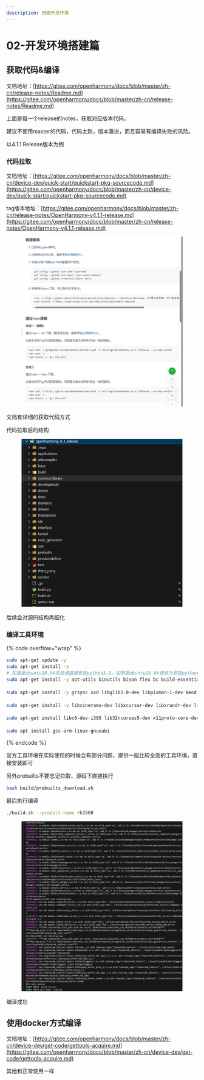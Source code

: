 ```yaml
---
description: 搭建开发环境
---
```


# 02-开发环境搭建篇

## 获取代码&编译

文档地址：[https://gitee.com/openharmony/docs/blob/master/zh-cn/release-notes/Readme.md](https://gitee.com/openharmony/docs/blob/master/zh-cn/release-notes/Readme.md)

上面是每一个release的notes，获取对应版本代码。

建议不使用master的代码，代码太新，版本激进，而且容易有编译失败的风险。

以4.1.1 Release版本为例

### 代码拉取

文档地址：[https://gitee.com/openharmony/docs/blob/master/zh-cn/device-dev/quick-start/quickstart-pkg-sourcecode.md](https://gitee.com/openharmony/docs/blob/master/zh-cn/device-dev/quick-start/quickstart-pkg-sourcecode.md)



tag版本地址：[https://gitee.com/openharmony/docs/blob/master/zh-cn/release-notes/OpenHarmony-v4.1.1-release.md](https://gitee.com/openharmony/docs/blob/master/zh-cn/release-notes/OpenHarmony-v4.1.1-release.md)

<figure><img src=".gitbook/assets/image (1) (1) (1) (1) (1) (1).png" alt=""><figcaption></figcaption></figure>

文档有详细的获取代码方式

代码拉取后的结构

<figure><img src=".gitbook/assets/image (1) (1) (1) (1) (1) (1) (1).png" alt=""><figcaption></figcaption></figure>

后续会对源码结构再细化

### 编译工具环境

{% code overflow="wrap" %}
```sh
sudo apt-get update -y 
sudo apt-get install -y 
# 如果是ubuntu20.04系统请直接安装python3.9，如果是ubuntu18.04请改为安装python3.8
sudo apt-get install -y apt-utils binutils bison flex bc build-essential make mtd-utils gcc-arm-linux-gnueabi u-boot-tools python3.9 python3-pip git zip unzip curl wget gcc g++ ruby dosfstools mtools default-jre default-jdk scons python3-distutils perl openssl libssl-dev cpio git-lfs m4 ccache zlib1g-dev tar rsync liblz4-tool genext2fs binutils-dev device-tree-compiler e2fsprogs git-core gnupg gnutls-bin gperf lib32ncurses5-dev libffi-dev zlib* libelf-dev libx11-dev libgl1-mesa-dev lib32z1-dev xsltproc x11proto-core-dev libc6-dev-i386 libxml2-dev lib32z-dev libdwarf-dev
 
sudo apt-get install -y grsync xxd libglib2.0-dev libpixman-1-dev kmod jfsutils reiserfsprogs xfsprogs squashfs-tools  pcmciautils quota ppp libtinfo-dev libtinfo5 libncurses5 libncurses5-dev libncursesw5 libstdc++6  gcc-arm-none-eabi vim ssh locales doxygen

sudo apt-get install -y libxinerama-dev libxcursor-dev libxrandr-dev libxi-dev

sudo apt-get install libc6-dev-i386 lib32ncurses5-dev x11proto-core-dev libx11-dev lib32z1-dev libgl1-mesa-dev libxml2-utils xsltproc unzip fontconfig kpartx python-mako gcc-arm-linux-gnueabihf libssl-dev gcc-arm-linux-gnueabihf

sudo apt install gcc-arm-linux-gnueabi
```
{% endcode %}

官方工具环境在实际使用的时候会有部分问题，提供一版比较全面的工具环境，直接安装即可

另外prebuilts不要忘记拉取，源码下直接执行

```sh
bash build/prebuilts_download.sh
```

最后执行编译

```sh
./build.sh --product-name rk3568
```

<figure><img src=".gitbook/assets/image (1) (1) (1) (1) (1).png" alt=""><figcaption></figcaption></figure>

编译成功

## 使用docker方式编译

文档地址：[https://gitee.com/openharmony/docs/blob/master/zh-cn/device-dev/get-code/gettools-acquire.md](https://gitee.com/openharmony/docs/blob/master/zh-cn/device-dev/get-code/gettools-acquire.md)



其他和正常使用一样



